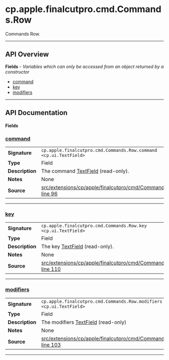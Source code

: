 # cp.apple.finalcutpro.cmd.Commands.Row

Commands Row.

---

## API Overview
**Fields** - _Variables which can only be accessed from an object returned by a constructor_
 * [command](#command)
 * [key](#key)
 * [modifiers](#modifiers)


---

## API Documentation

#### Fields


### [command](#command)

|                                             |                                                                                     |
| --------------------------------------------|-------------------------------------------------------------------------------------|
| **Signature**                               | `cp.apple.finalcutpro.cmd.Commands.Row.command <cp.ui.TextField>`                                                                    |
| **Type**                                    | Field                                                                     |
| **Description**                             | The command [TextField](cp.ui.TextField.md) (read-only).                                                                     |
| **Notes**                                   | None |
| **Source**                                  | [src/extensions/cp/apple/finalcutpro/cmd/Commands.lua line 96](https://github.com/CommandPost/CommandPost/blob/develop/src/extensions/cp/apple/finalcutpro/cmd/Commands.lua#L96) |

---


### [key](#key)

|                                             |                                                                                     |
| --------------------------------------------|-------------------------------------------------------------------------------------|
| **Signature**                               | `cp.apple.finalcutpro.cmd.Commands.Row.key <cp.ui.TextField>`                                                                    |
| **Type**                                    | Field                                                                     |
| **Description**                             | The key [TextField](cp.ui.TextField.md) (read-only).                                                                     |
| **Notes**                                   | None |
| **Source**                                  | [src/extensions/cp/apple/finalcutpro/cmd/Commands.lua line 110](https://github.com/CommandPost/CommandPost/blob/develop/src/extensions/cp/apple/finalcutpro/cmd/Commands.lua#L110) |

---


### [modifiers](#modifiers)

|                                             |                                                                                     |
| --------------------------------------------|-------------------------------------------------------------------------------------|
| **Signature**                               | `cp.apple.finalcutpro.cmd.Commands.Row.modifiers <cp.ui.TextField>`                                                                    |
| **Type**                                    | Field                                                                     |
| **Description**                             | The modifiers [TextField](cp.ui.TextField.md) (read-only)                                                                     |
| **Notes**                                   | None |
| **Source**                                  | [src/extensions/cp/apple/finalcutpro/cmd/Commands.lua line 103](https://github.com/CommandPost/CommandPost/blob/develop/src/extensions/cp/apple/finalcutpro/cmd/Commands.lua#L103) |

---


